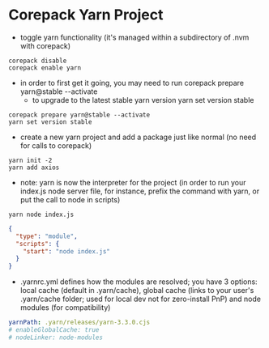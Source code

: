# Corepack Yarn Project

- toggle yarn functionality (it's managed within a subdirectory of .nvm with corepack)

```shell
corepack disable
corepack enable yarn
```

- in order to first get it going, you may need to run corepack prepare yarn@stable --activate
  - to upgrade to the latest stable yarn version yarn set version stable

```shell
corepack prepare yarn@stable --activate
yarn set version stable
```

- create a new yarn project and add a package just like normal (no need for calls to corepack)

```shell
yarn init -2
yarn add axios
```

- note: yarn is now the interpreter for the project (in order to run your index.js node server file, for instance, prefix the command with yarn, or put the call to node in scripts)

```shell
yarn node index.js
```

```json
{
  "type": "module",
  "scripts": {
    "start": "node index.js"
  }
}
```

- .yarnrc.yml defines how the modules are resolved; you have 3 options: local cache (default in .yarn/cache), global cache (links to your user's .yarn/cache folder; used for local dev not for zero-install PnP) and node modules (for compatibility)

```yml
yarnPath: .yarn/releases/yarn-3.3.0.cjs
# enableGlobalCache: true
# nodeLinker: node-modules
```
